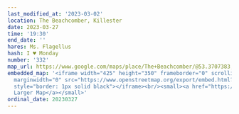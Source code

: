 ```yaml
---
last_modified_at: '2023-03-02'
location: The Beachcomber, Killester
date: 2023-03-27
time: '19:30'
end_date: ''
hares: Ms. Flagellus
hash: I ♥ Monday
number: '332'
map_url: https://www.google.com/maps/place/The+Beachcomber/@53.3707383,-6.2083268,17z/data=!3m1!4b1!4m6!3m5!1s0x48670fb024dd2bad:0x3e553a73bebd8234!8m2!3d53.3707383!4d-6.2061328!16s%2Fg%2F1q5hrkk8r
embedded_map: '<iframe width="425" height="350" frameborder="0" scrolling="no" marginheight="0"
  marginwidth="0" src="https://www.openstreetmap.org/export/embed.html?bbox=-6.207728683948518%2C53.37000613071032%2C-6.20454490184784%2C53.37139359141771&amp;layer=mapnik&amp;marker=53.37069986671304%2C-6.206136792898178"
  style="border: 1px solid black"></iframe><br/><small><a href="https://www.openstreetmap.org/?mlat=53.37070&amp;mlon=-6.20614#map=19/53.37070/-6.20614">View
  Larger Map</a></small>'
ordinal_date: 20230327
---
```


